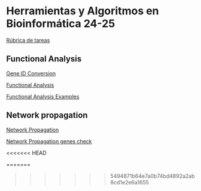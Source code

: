 
# Herramientas y Algoritmos en Bioinformática 24-25
[Rúbrica de tareas](https://amoyag.github.io/HAB/rubrica_tareas)

## Functional Analysis
[Gene ID Conversion](https://amoyag.github.io/HAB/GeneID_Conversion)


[Functional Analysis](https://amoyag.github.io/HAB/functional_analysis)


[Functional Analysis Examples](https://github.com/amoyag/HAB/blob/main/functional_analysis_examples.ipynb)

## Network propagation

[Network Propagation](https://amoyag.github.io/HAB/network_propagation.md)

[Network Propagation genes check](https://amoyag.github.io/HAB/check_genes.py)

<<<<<<< HEAD


=======
>>>>>>> 5494871b64e7a0b74bd4892a2ab8cd1e2e6a1655
